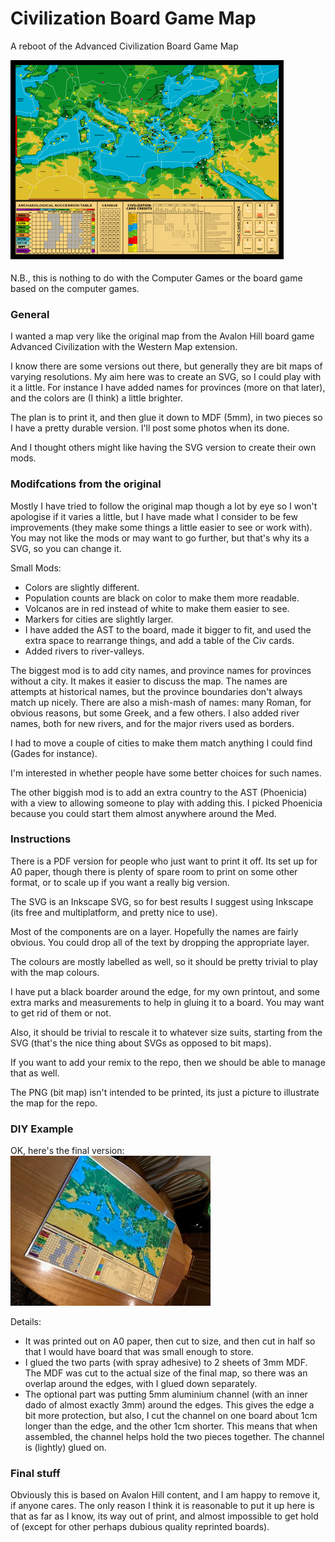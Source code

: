# Civilization Board Game Map

A reboot of the Advanced Civilization Board Game Map

![Civilization Map](civilisation.png)

N.B., this is nothing to do with the Computer Games or the board game
based on the computer games.

### General

I wanted a map very like the original map from the Avalon Hill board
game Advanced Civilization with the Western Map extension.

I know there are some versions out there, but generally they are bit
maps of varying resolutions. My aim here was to create an SVG, so I
could play with it a little. For instance I have added names for
provinces (more on that later), and the colors are (I think) a little
brighter.

The plan is to print it, and then glue it down to MDF (5mm), in two
pieces so I have a pretty durable version. I'll post some photos when
its done.

And I thought others might like having the SVG version to create their
own mods.

### Modifcations from the original

Mostly I have tried to follow the original map though a lot by eye so
I won't apologise if it varies a little, but I have made what I
consider to be few improvements (they make some things a little easier
to see or work with). You may not like the mods or may want to go
further, but that's why its a SVG, so you can change it.

Small Mods:

  + Colors are slightly different.
  + Population counts are black on color to make them more readable.
  + Volcanos are in red instead of white to make them easier to see.
  + Markers for cities are slightly larger.
  + I have added the AST to the board, made it bigger to fit, and used
    the extra space to rearrange things, and add a table of the Civ cards. 
  + Added rivers to river-valleys.

The biggest mod is to add city names, and province names for provinces
without a city. It makes it easier to discuss the map. The names are
attempts at historical names, but the province boundaries don't always
match up nicely. There are also a mish-mash of names: many Roman, for
obvious reasons, but some Greek, and a few others. I also added river
names, both for new rivers, and for the major rivers used as borders.

I had to move a couple of cities to make them match anything I could
find (Gades for instance).

I'm interested in whether people have some better choices for such names. 
 
The other biggish mod is to add an extra country to the AST
(Phoenicia) with a view to allowing someone to play with adding
this. I picked Phoenicia because you could start them almost anywhere
around the Med.

### Instructions

There is a PDF version for people who just want to print it off. Its
set up for A0 paper, though there is plenty of spare room to print on
some other format, or to scale up if you want a really big version.

The SVG is an Inkscape SVG, so for best results I suggest using
Inkscape (its free and multiplatform, and pretty nice to use).

Most of the components are on a layer. Hopefully the names are fairly
obvious. You could drop all of the text by dropping the appropriate layer.

The colours are mostly labelled as well, so it should be pretty
trivial to play with the map colours.

I have put a black boarder around the edge, for my own printout, and
some extra marks and measurements to help in gluing it to a board. You
may want to get rid of them or not.

Also, it should be trivial to rescale it to whatever size suits,
starting from the SVG (that's the nice thing about SVGs as opposed to
bit maps).

If you want to add your remix to the repo, then we should be able to
manage that as well.

The PNG (bit map) isn't intended to be printed, its just a picture to
illustrate the map for the repo.

### DIY Example

OK, here's the final version:
![Civilization Map](example_thumb.png)

Details:

+ It was printed out on A0 paper, then cut to size, and then cut in
half so that I would have board that was small enough to store.
+ I glued the two parts (with spray adhesive) to 2 sheets of
3mm MDF. The MDF was cut to the actual size of the final map, so there
was an overlap around the edges, with I glued down separately.
+ The optional part was putting 5mm aluminium channel (with an inner
dado of almost exactly 3mm) around the edges. This gives the edge a
bit more protection, but also, I cut the channel on one board about
1cm longer than the edge, and the other 1cm shorter. This means that
when assembled, the channel helps hold the two pieces together. The
channel is (lightly) glued on.

### Final stuff

Obviously this is based on Avalon Hill content, and I am happy to
remove it, if anyone cares. The only reason I think it is reasonable
to put it up here is that as far as I know, its way out of print, and
almost impossible to get hold of (except for other perhaps dubious
quality reprinted boards).




